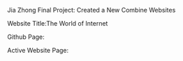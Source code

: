 Jia Zhong Final Project: Created a New Combine Websites

Website Title:The World of Internet

Github Page:

Active Website Page: